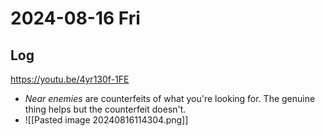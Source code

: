 # 2024-08-16 Fri

## Log

https://youtu.be/4yr130f-1FE
+ *Near enemies* are counterfeits of what you're looking for. The genuine thing helps but the counterfeit doesn't.
+ ![[Pasted image 20240816114304.png]]

